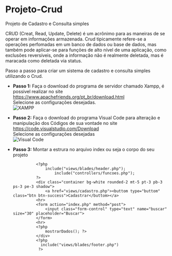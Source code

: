 # Projeto-Crud
Projeto de Cadastro e Consulta simples 

CRUD (Creat, Read, Update, Delete) é um acrônimo para as maneiras de se operar em informações armazenada. Crud tipicamente refere-se a operações perfomadas em um banco de dados ou base de dados, mas também pode aplicar-se para funções de alto nível de uma aplicação, como exclusões reversíveis, onde a informação não é realmente deletada, mas é maracada como deletada via status.

Passo a passo para criar um sistema de cadastro e consulta simples utilizando o Crud.

* **Passo 1:**
Faça o download do programa de servidor chamado Xampp, é possivel realizar no site <https://www.apachefriends.org/pt_br/download.html><br>
Selecione as configurações desejadas.<br>
![XAMPP](xamp1.jpg)

* **Passo 2:**
Faça o download do programa Visual Code para alteração e manipulação dos Códigos de sua vontade no site <https://code.visualstudio.com/Download><br>
Selecione as configurações desejadas <br>
![Visual Code](visual1.png)

* **Passo 3:**
Montar a estrura no arquivo index ou seja o corpo do seu projeto<br>
                
             
                <?php 
                    include("views/blades/header.php"); 
                        include("controllers/funcoes.php");
                ?>
                <div class="container bg-white rounded-2 mt-5 pt-3 pb-3 ps-3 pe-3 shadow">
                    <a href="views/cadastro.php"><buttom type="buttom" class="btn btn-success">Cadastrar</buttom></a>
                <hr>
                <form action="index.php" method="post">
                    <input class="form-control" type="text" name="buscar" size="30" placeholder="Buscar">
                </form>
                <hr>
                <?php 
                    mostrarDados(); ?>
                </div>
                <?php
                  include("views/blades/footer.php")
                 ?>
               
